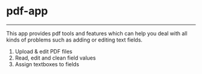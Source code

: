 # pdf-app
---

This app provides pdf tools and features which can help you deal with all kinds of problems such as adding or editing text fields.


1. Upload & edit PDF files
2. Read, edit and clean field values
3. Assign textboxes to fields